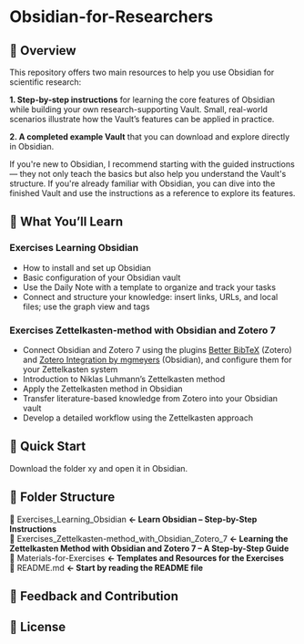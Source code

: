 # Obsidian-for-Researchers

## 🧭 Overview

This repository offers two main resources to help you use Obsidian for scientific research:

**1. Step-by-step instructions** for learning the core features of Obsidian while building your own research-supporting Vault. Small, real-world scenarios illustrate how the Vault’s features can be applied in practice.

**2. A completed example Vault** that you can download and explore directly in Obsidian.

If you're new to Obsidian, I recommend starting with the guided instructions — they not only teach the basics but also help you understand the Vault's structure.
If you're already familiar with Obsidian, you can dive into the finished Vault and use the instructions as a reference to explore its features.

## 📝 What You’ll Learn

### Exercises Learning Obsidian
- How to install and set up Obsidian
- Basic configuration of your Obsidian vault
- Use the Daily Note with a template to organize and track your tasks
- Connect and structure your knowledge: insert links, URLs, and local files; use the graph view and tags

### Exercises Zettelkasten-method with Obsidian and Zotero 7
- Connect Obsidian and Zotero 7 using the plugins [Better BibTeX](https://retorque.re/zotero-better-bibtex/index.html) (Zotero) and [Zotero Integration by mgmeyers](https://github.com/mgmeyers/obsidian-zotero-integration) (Obsidian), and configure them for your Zettelkasten system
- Introduction to Niklas Luhmann’s Zettelkasten method
- Apply the Zettelkasten method in Obsidian
- Transfer literature-based knowledge from Zotero into your Obsidian vault
- Develop a detailed workflow using the Zettelkasten approach

## 🚀 Quick Start

Download the folder xy and open it in Obsidian.


## 📂 Folder Structure

📁 Exercises_Learning_Obsidian                               **← Learn Obsidian – Step-by-Step Instructions** <br>
📁 Exercises_Zettelkasten-method_with_Obsidian_Zotero_7      **← Learning the Zettelkasten Method with Obsidian and Zotero 7 – A Step-by-Step Guide** <br>
📁 Materials-for-Exercises                                   **← Templates and Resources for the Exercises** <br>
📄 README.md                                                 **← Start by reading the README file** <br>

## 💬 Feedback and Contribution

## 📄 License
